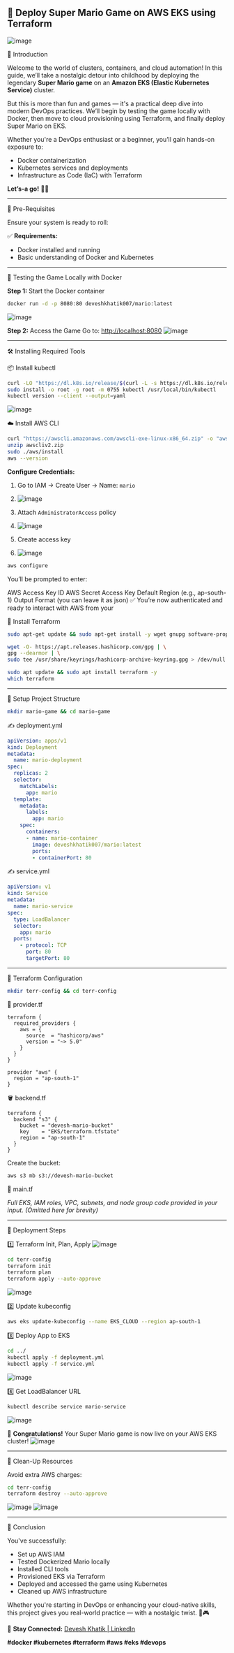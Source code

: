 
## 🚀 Deploy Super Mario Game on AWS EKS using Terraform
![image](https://github.com/user-attachments/assets/b00ea063-7afc-402a-97df-81a6584ef1a9)


👋 Introduction

Welcome to the world of clusters, containers, and cloud automation! In this guide, we’ll take a nostalgic detour into childhood by deploying the legendary **Super Mario game** on an **Amazon EKS (Elastic Kubernetes Service)** cluster.

But this is more than fun and games — it's a practical deep dive into modern DevOps practices. We’ll begin by testing the game locally with Docker, then move to cloud provisioning using Terraform, and finally deploy Super Mario on EKS.

Whether you're a DevOps enthusiast or a beginner, you’ll gain hands-on exposure to:

* Docker containerization
* Kubernetes services and deployments
* Infrastructure as Code (IaC) with Terraform

**Let’s-a go!** 🍄🐢

---

🔧 Pre-Requisites

Ensure your system is ready to roll:

✅ **Requirements:**

* Docker installed and running
* Basic understanding of Docker and Kubernetes

---

🧪 Testing the Game Locally with Docker

**Step 1:** Start the Docker container

```bash
docker run -d -p 8080:80 deveshkhatik007/mario:latest
```
![image](https://github.com/user-attachments/assets/f7b80e09-ef14-40db-a3bc-d20a3206f1d2)


**Step 2:** Access the Game
Go to: [http://localhost:8080](http://localhost:8080)
![image](https://github.com/user-attachments/assets/ad36ed9f-8ad5-4b8c-b686-fb50f151752c)

---

🛠️ Installing Required Tools

📦 Install kubectl

```bash
curl -LO "https://dl.k8s.io/release/$(curl -L -s https://dl.k8s.io/release/stable.txt)/bin/linux/amd64/kubectl"
sudo install -o root -g root -m 0755 kubectl /usr/local/bin/kubectl
kubectl version --client --output=yaml
```
![image](https://github.com/user-attachments/assets/5673c2de-342e-458b-afa2-186caf6ee777)

☁️ Install AWS CLI

```bash
curl "https://awscli.amazonaws.com/awscli-exe-linux-x86_64.zip" -o "awscliv2.zip"
unzip awscliv2.zip
sudo ./aws/install
aws --version
```

**Configure Credentials:**

1. Go to IAM → Create User → Name: `mario`
2. ![image](https://github.com/user-attachments/assets/b5f6a742-76f0-4ba4-961e-97eda768ae66)

3. Attach `AdministratorAccess` policy
4. ![image](https://github.com/user-attachments/assets/0c4aa37a-4b62-4c13-b666-3c6ea28f013c)

5. Create access key
6. ![image](https://github.com/user-attachments/assets/c282db93-b684-4dc6-ba14-21c136765507)


```bash
aws configure
```
You’ll be prompted to enter:

AWS Access Key ID
AWS Secret Access Key
Default Region (e.g., ap-south-1)
Output Format (you can leave it as json)
✅ You’re now authenticated and ready to interact with AWS from your

🧰 Install Terraform

```bash
sudo apt-get update && sudo apt-get install -y wget gnupg software-properties-common

wget -O- https://apt.releases.hashicorp.com/gpg | \
gpg --dearmor | \
sudo tee /usr/share/keyrings/hashicorp-archive-keyring.gpg > /dev/null

sudo apt update && sudo apt install terraform -y
which terraform
```

---

📁 Setup Project Structure

```bash
mkdir mario-game && cd mario-game
```

✍️ deployment.yml

```yaml
apiVersion: apps/v1
kind: Deployment
metadata:
  name: mario-deployment
spec:
  replicas: 2
  selector:
    matchLabels:
      app: mario
  template:
    metadata:
      labels:
        app: mario
    spec:
      containers:
      - name: mario-container
        image: deveshkhatik007/mario:latest
        ports:
        - containerPort: 80
```

✍️ service.yml

```yaml
apiVersion: v1
kind: Service
metadata:
  name: mario-service
spec:
  type: LoadBalancer
  selector:
    app: mario
  ports:
    - protocol: TCP
      port: 80
      targetPort: 80
```

---

📂 Terraform Configuration

```bash
mkdir terr-config && cd terr-config
```

🧾 provider.tf

```hcl
terraform {
  required_providers {
    aws = {
      source  = "hashicorp/aws"
      version = "~> 5.0"
    }
  }
}

provider "aws" {
  region = "ap-south-1"
}
```

🪣 backend.tf

```hcl
terraform {
  backend "s3" {
    bucket = "devesh-mario-bucket"
    key    = "EKS/terraform.tfstate"
    region = "ap-south-1"
  }
}
```

Create the bucket:

```bash
aws s3 mb s3://devesh-mario-bucket
```

🧩 main.tf

*Full EKS, IAM roles, VPC, subnets, and node group code provided in your input. (Omitted here for brevity)*

---

🚀 Deployment Steps

1️⃣ Terraform Init, Plan, Apply
![image](https://github.com/user-attachments/assets/55c21430-30e1-4e54-8f44-af62fd07e614)


```bash
cd terr-config
terraform init
terraform plan
terraform apply --auto-approve
```
![image](https://github.com/user-attachments/assets/672bba56-d6f2-4b5e-8378-83ba0b4075be)

2️⃣ Update kubeconfig

```bash
aws eks update-kubeconfig --name EKS_CLOUD --region ap-south-1
```

3️⃣ Deploy App to EKS

```bash
cd ../
kubectl apply -f deployment.yml
kubectl apply -f service.yml
```
![image](https://github.com/user-attachments/assets/c235b4f4-327e-4da9-8877-3f2fb75bc5e1)


4️⃣ Get LoadBalancer URL

```bash
kubectl describe service mario-service
```
![image](https://github.com/user-attachments/assets/297f51ea-9548-47c4-b2c5-2b37a6582bcb)

🎉 **Congratulations!** Your Super Mario game is now live on your AWS EKS cluster!
![image](https://github.com/user-attachments/assets/9317e848-50b3-4827-8d70-ac5efbde9a1b)

---

🧹 Clean-Up Resources

Avoid extra AWS charges:

```bash
cd terr-config
terraform destroy --auto-approve
```
![image](https://github.com/user-attachments/assets/87b8494b-665b-479b-9940-060bef788145)
![image](https://github.com/user-attachments/assets/f935bc0c-2d50-4099-bdae-5f70ddeb12da)

---

🎯 Conclusion

You've successfully:

* Set up AWS IAM
* Tested Dockerized Mario locally
* Installed CLI tools
* Provisioned EKS via Terraform
* Deployed and accessed the game using Kubernetes
* Cleaned up AWS infrastructure

Whether you're starting in DevOps or enhancing your cloud-native skills, this project gives you real-world practice — with a nostalgic twist. 🍄🎮


📲 **Stay Connected:**
[Devesh Khatik | LinkedIn](https://www.linkedin.com/in/deveshkhatik)

**#docker #kubernetes #terraform #aws #eks #devops**
